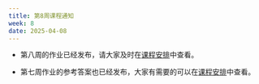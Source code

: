 ```yaml
---
title: 第8周课程通知
week: 8
date: 2025-04-08
---
```


- 第八周的作业已经发布，请大家及时在[课程安排](../schedule)中查看。

- 第七周作业的参考答案也已经发布，大家有需要的可以在[课程安排](../schedule)中查看。

